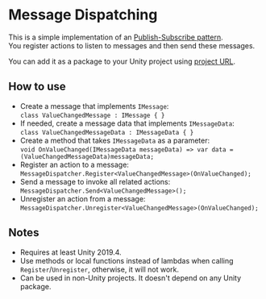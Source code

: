 # Message Dispatching
This is a simple implementation of an [Publish-Subscribe pattern](https://en.wikipedia.org/wiki/Publish%E2%80%93subscribe_pattern).  
You register actions to listen to messages and then send these messages.  
  
You can add it as a package to your Unity project using [project URL](https://github.com/blue-train/message-dispatching.git).
## How to use
- Create a message that implements `IMessage`:  
`class ValueChangedMessage : IMessage { }`
- If needed, create a message data that implements `IMessageData`:  
`class ValueChangedMessageData : IMessageData { }`
- Create a method that takes `IMessageData` as a parameter:  
`void OnValueChanged(IMessageData messageData) => var data = (ValueChangedMessageData)messageData;`
- Register an action to a message:  
`MessageDispatcher.Register<ValueChangedMessage>(OnValueChanged);`
- Send a message to invoke all related actions:  
`MessageDispatcher.Send<ValueChangedMessage>();`
- Unregister an action from a message:  
`MessageDispatcher.Unregister<ValueChangedMessage>(OnValueChanged);`
## Notes
- Requires at least Unity 2019.4.
- Use methods or local functions instead of lambdas when calling `Register`/`Unregister`, otherwise, it will not work.
- Can be used in non-Unity projects. It doesn't depend on any Unity package.
